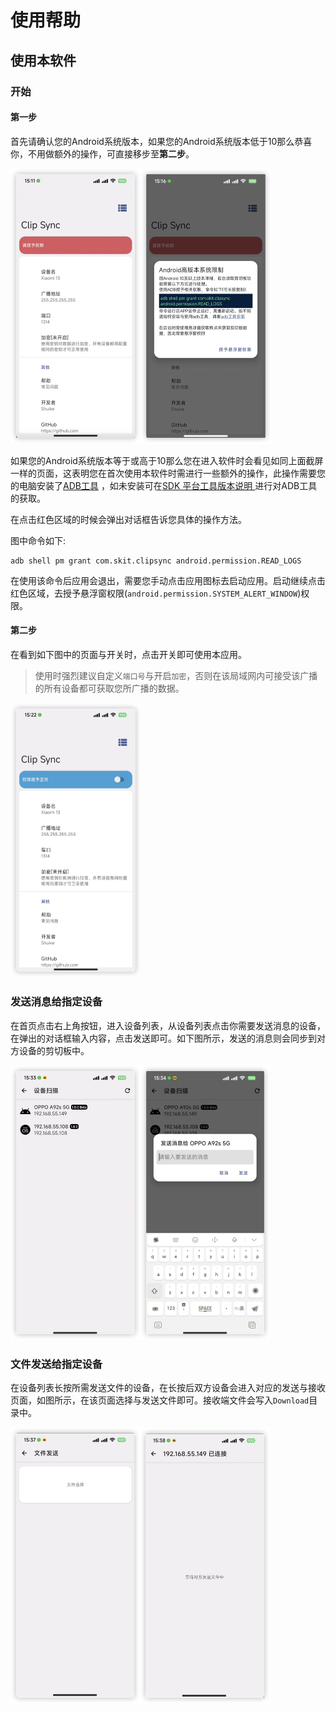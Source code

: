 # 使用帮助

## 使用本软件

### 开始

#### 第一步

首先请确认您的Android系统版本，如果您的Android系统版本低于10那么恭喜你，不用做额外的操作，可直接移步至**第二步**。

<img src="screenshot/img1.png" style="zoom:50%;" /><img src="screenshot/img2.png" style="zoom:50%;" />

如果您的Android系统版本等于或高于10那么您在进入软件时会看见如同上面截屏一样的页面，这表明您在首次使用本软件时需进行一些额外的操作，此操作需要您的电脑安装了[ADB工具](https://developer.android.google.cn/studio/command-line/adb?hl=zh-cn)
，如未安装可在[SDK 平台工具版本说明 ](https://developer.android.google.cn/studio/releases/platform-tools?hl=zh-cn)
进行对ADB工具的获取。

在点击红色区域的时候会弹出对话框告诉您具体的操作方法。

图中命令如下:

```shell
adb shell pm grant com.skit.clipsync android.permission.READ_LOGS
```

在使用该命令后应用会退出，需要您手动点击应用图标去启动应用。启动继续点击红色区域，去授予悬浮窗权限(`android.permission.SYSTEM_ALERT_WINDOW`)权限。

#### 第二步

在看到如下图中的页面与开关时，点击开关即可使用本应用。

> 使用时强烈建议自定义`端口号`与开启`加密`，否则在该局域网内可接受该广播的所有设备都可获取您所广播的数据。

<img src="screenshot/img3.png" style="zoom:50%;" />

### 发送消息给指定设备

在首页点击右上角按钮，进入设备列表，从设备列表点击你需要发送消息的设备，在弹出的对话框输入内容，点击发送即可。如下图所示，发送的消息则会同步到对方设备的剪切板中。

<img src="screenshot/img4.png" style="zoom:50%;" /><img src="screenshot/img5.png" style="zoom:50%;" />

### 文件发送给指定设备

在设备列表长按所需发送文件的设备，在长按后双方设备会进入对应的发送与接收页面，如图所示，在该页面选择与发送文件即可。接收端文件会写入`Download`目录中。

<img src="screenshot/img6.png" style="zoom:50%;" /><img src="screenshot/img7.png" style="zoom:50%;" />

